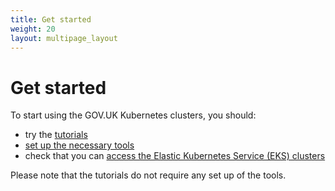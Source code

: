 ```yaml
---
title: Get started
weight: 20
layout: multipage_layout
---
```


# Get started

To start using the GOV.UK Kubernetes clusters, you should:

- try the [tutorials](tutorials)
- [set up the necessary tools](set-up-tools)
- check that you can [access the Elastic Kubernetes Service (EKS) clusters](access-eks-cluster)

Please note that the tutorials do not require any set up of the tools.
